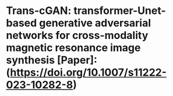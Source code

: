 # Trans-cGAN: transformer-Unet-based generative adversarial networks for cross-modality magnetic resonance image synthesis [Paper]: (https://doi.org/10.1007/s11222-023-10282-8) #
